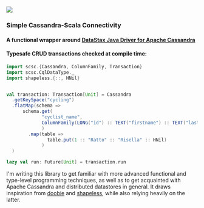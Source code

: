 # <img src="https://render.githubusercontent.com/render/math?math=(sc)^2">
### Simple Cassandra-Scala Connectivity
#### A functional wrapper around [DataStax Java Driver for Apache Cassandra](https://github.com/datastax/java-driver)

#### Typesafe CRUD transactions checked at compile time:

```scala
import scsc.{Cassandra, ColumnFamily, Transaction}
import scsc.CqlDataType._
import shapeless.{::, HNil}


val transaction: Transaction[Unit] = Cassandra
  .getKeySpace("cycling")
  .flatMap(schema =>
      schema.get(
             "cyclist_name",
             ColumnFamily(LONG("id") :: TEXT("firstname") :: TEXT("lastname") :: HNil)
             )
        .map(table =>
               table.put(1 :: "Ratto" :: "Risella" :: HNil)
             )
  )

lazy val run: Future[Unit] = transaction.run
```

I'm writing this library to get familiar with more advanced functional and type-level programming techniques, as well as to get acquainted with Apache Cassandra and distributed datastores in general. It draws inspiration from [doobie](https://tpolecat.github.io/doobie/) and [shapeless](https://github.com/milessabin/shapeless), while also relying heavily on the latter.
